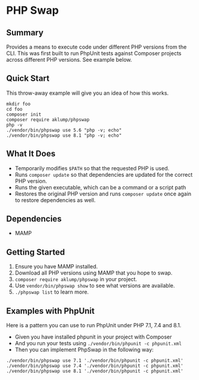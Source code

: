 # PHP Swap

## Summary

Provides a means to execute code under different PHP versions from the CLI. This was first built to run PhpUnit tests against Composer projects across different PHP versions. See example below.

## Quick Start

This throw-away example will give you an idea of how this works.

```shell
mkdir foo
cd foo
composer init
composer require aklump/phpswap
php -v
./vendor/bin/phpswap use 5.6 "php -v; echo"
./vendor/bin/phpswap use 8.1 "php -v; echo"
```

## What It Does

* Temporarily modifies `$PATH` so that the requested PHP is used.
* Runs `composer update` so that dependencies are updated for the correct PHP version.
* Runs the given executable, which can be a command or a script path
* Restores the original PHP version and runs `composer update` once again to restore dependencies as well.

## Dependencies

* MAMP

## Getting Started

1. Ensure you have MAMP installed.
2. Download all PHP versions using MAMP that you hope to swap.
3. `composer require aklump/phpswap` in your project.
4. Use `vendor/bin/phpswap show` to see what versions are available.
5. `./phpswap list` to learn more.

## Examples with PhpUnit

Here is a pattern you can use to run PhpUnit under PHP 7.1, 7.4 and 8.1.

* Given you have installed phpunit in your project with Composer
* And you run your tests using `./vendor/bin/phpunit -c phpunit.xml`
* Then you can implement PhpSwap in the following way:

```shell
./vendor/bin/phpswap use 7.1 './vendor/bin/phpunit -c phpunit.xml'
./vendor/bin/phpswap use 7.4 './vendor/bin/phpunit -c phpunit.xml'
./vendor/bin/phpswap use 8.1 './vendor/bin/phpunit -c phpunit.xml'
```
